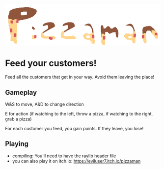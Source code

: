 ![](./resources/logo.png)

# Feed your customers!
Feed all the customers that get in your way. Avoid them leaving the place!

## Gameplay
W&S to move, A&D to change direction

E for action (if watching to the left, throw a pizza, if watching to the right, grab a pizza)

For each customer you feed, you gain points. If they leave, you lose!

## Playing
- compiling: You'll need to have the raylib header file
- you can also play it on itch.io: https://eviluser7.itch.io/pizzaman